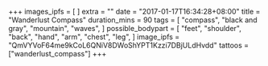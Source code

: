 +++
images_ipfs = [
]
extra = ""
date = "2017-01-17T16:34:28+08:00"
title = "Wanderlust Compass"
duration_mins = 90
tags = [
  "compass",
  "black and gray",
  "mountain",
  "waves",
]
possible_bodypart = [
  "feet",
  "shoulder",
  "back",
  "hand",
  "arm",
  "chest",
  "leg",
]
image_ipfs = "QmVYVoF64me9kCoL6QNiV8DWoShYPT1Kzzi7DBjULdHvdd"
tattoos = ["wanderlust_compass"]
+++
